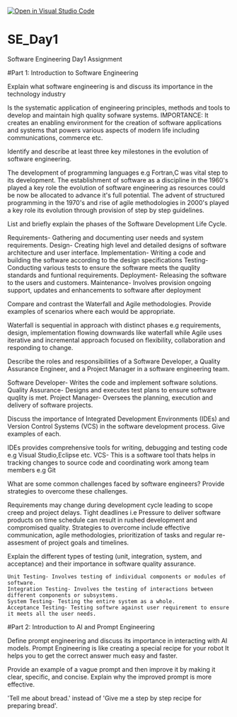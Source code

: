 [![Open in Visual Studio Code](https://classroom.github.com/assets/open-in-vscode-2e0aaae1b6195c2367325f4f02e2d04e9abb55f0b24a779b69b11b9e10269abc.svg)](https://classroom.github.com/online_ide?assignment_repo_id=15568984&assignment_repo_type=AssignmentRepo)
# SE_Day1
Software Engineering Day1 Assignment

#Part 1: Introduction to Software Engineering

Explain what software engineering is and discuss its importance in the technology industry

  Is the systematic application of engineering principles, methods and tools to develop and maintain high quality sofware systems.
  IMPORTANCE: It creates an enabling environment for the creation of software applications and systems that powers various aspects of modern life 
  including communications, commerce etc.


Identify and describe at least three key milestones in the evolution of software engineering.

  The development of programming languages e.g Fortran,C was vital step to its development.
  The establishment of software as a discipline in the 1960's played a key role the evolution of software engineering as resources could be now be allocated
  to advance it's full potential.
  The advent of structured programming in the 1970's and rise of agile methodologies in 2000's played a key role its evolution through provision of 
step by step guidelines.


List and briefly explain the phases of the Software Development Life Cycle.

  Requirements- Gathering and documenting user needs and system requirements.
  Design- Creating high level and detailed designs of software architecture and user interface.
  Implementation- Writing a code  and building the software according to the design specifications
  Testing- Conducting various tests to ensure the software meets the quqlity standards and funtional requirements.
  Deployment- Releasing the software to the users and customers.
  Maintenance- Involves provision ongoing support, updates and enhancements to software after deployment

Compare and contrast the Waterfall and Agile methodologies. Provide examples of scenarios where each would be appropriate.

  Waterfall is sequential in approach with distinct phases e.g requirements, design, implementation flowing downwards like waterfall while 
  Agile uses iterative and incremental approach focused on flexibility, collaboration and responding to change.


Describe the roles and responsibilities of a Software Developer, a Quality Assurance Engineer, and a Project Manager in a software engineering team.

  Software Developer- Writes the code and implement software solutions.
  Quality Assurance- Designs and executes test plans to ensure software quqlity is met.
  Project Manager- Oversees the planning, execution and delivery of software projects.


Discuss the importance of Integrated Development Environments (IDEs) and Version Control Systems (VCS) in the software development process. Give examples of each.

  IDEs provides comprehensive tools for writing, debugging and testing code e.g Visual Studio,Eclipse etc.
  VCS- This is a software tool thats helps in tracking changes to source code and coordinating work among team members e.g Git

What are some common challenges faced by software engineers? Provide strategies to overcome these challenges.

  Requirements may change during development cycle leading to scope creep and project delays.
  Tight deadlines i.e Pressure to deliver software products on time schedule can result in rushed development and compromised quality.
  Strategies to overcome include effective communication, agile methodologies, prioritization of tasks and regular re-assesment of project goals 
and timelines.


Explain the different types of testing (unit, integration, system, and acceptance) and their importance in software quality assurance.

    Unit Testing- Involves testing of individual components or modules of software.
    Integration Testing- Involves the testing of interactions between different components or subsystems.
    System Testing- Testing the entire system as a whole.
    Acceptance Testing- Testing softwre against user requirement to ensure it meets all the user needs.


#Part 2: Introduction to AI and Prompt Engineering


  Define prompt engineering and discuss its importance in interacting with AI models.
  Prompt Engineering is like creating a special recipe for your robot
  It helps you to get the correct answer much easy and faster.



Provide an example of a vague prompt and then improve it by making it clear, specific, and concise. Explain why the improved prompt is more effective.


  'Tell me about bread.' instead of 'Give me a step by step recipe for preparing bread'.
